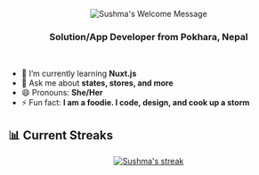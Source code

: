 <p align="center">
		<img alt="Sushma's Welcome Message"
			 src="https://readme-typing-svg.herokuapp.com?size=30&background=45E5FF00&center=true&vCenter=true&lines=%F0%9F%91%8B%F0%9F%8F%BC+Hi+there!+I'm+Sushma">
  <br />
<!-- 	<img src="https://profile-counter.glitch.me/Sushma-Shrestha/count.svg" /> -->
</p>
<h3 align="center">Solution/App Developer from Pokhara, Nepal</h3>
<br/>

<!--
**Sushma-Mercantile/Sushma-Mercantile** is a ✨ _special_ ✨ repository because its `README.md` (this file) appears on your GitHub profile.
-->
- 🌱 I’m currently learning **Nuxt.js**
- 💬 Ask me about **states, stores, and more**
- 😄 Pronouns: **She/Her**
- ⚡ Fun fact: **I am a foodie. I code, design, and cook up a storm**

## 📊 Current Streaks

<p align="center">
    <a href="https://github-readme-streak-stats.herokuapp.com/?user=sushma-mercantile&theme=black-ice&hide_border=true&stroke=0000&background=060A0CD0">
        <img title="🔥 Get streak stats for your profile at git.io/streak-stats" alt="Sushma's streak" src="https://github-readme-streak-stats.herokuapp.com/?user=sushma-mercantile&theme=black-ice&hide_border=true&stroke=0000&background=060A0CD0"/>
    </a>
</p><br/>
